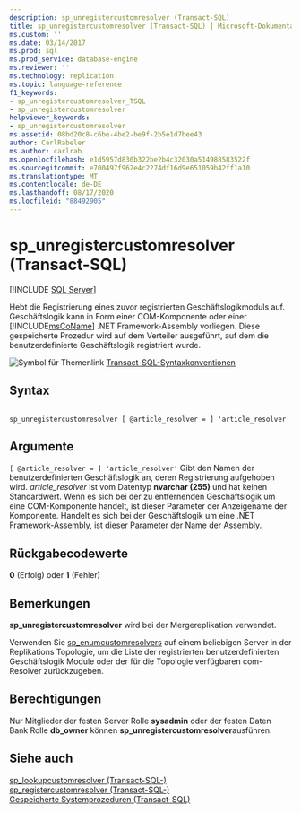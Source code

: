 ```yaml
---
description: sp_unregistercustomresolver (Transact-SQL)
title: sp_unregistercustomresolver (Transact-SQL) | Microsoft-Dokumentation
ms.custom: ''
ms.date: 03/14/2017
ms.prod: sql
ms.prod_service: database-engine
ms.reviewer: ''
ms.technology: replication
ms.topic: language-reference
f1_keywords:
- sp_unregistercustomresolver_TSQL
- sp_unregistercustomresolver
helpviewer_keywords:
- sp_unregistercustomresolver
ms.assetid: 08bd20c8-c6be-4be2-be9f-2b5e1d7bee43
author: CarlRabeler
ms.author: carlrab
ms.openlocfilehash: e1d5957d830b322be2b4c32030a514988583522f
ms.sourcegitcommit: e700497f962e4c2274df16d9e651059b42ff1a10
ms.translationtype: MT
ms.contentlocale: de-DE
ms.lasthandoff: 08/17/2020
ms.locfileid: "88492905"
---
```

# <a name="sp_unregistercustomresolver-transact-sql"></a>sp_unregistercustomresolver (Transact-SQL)
[!INCLUDE [SQL Server](../../includes/applies-to-version/sqlserver.md)]

  Hebt die Registrierung eines zuvor registrierten Geschäftslogikmoduls auf. Geschäftslogik kann in Form einer COM-Komponente oder einer [!INCLUDE[msCoName](../../includes/msconame-md.md)] .NET Framework-Assembly vorliegen. Diese gespeicherte Prozedur wird auf dem Verteiler ausgeführt, auf dem die benutzerdefinierte Geschäftslogik registriert wurde.  
  
 ![Symbol für Themenlink](../../database-engine/configure-windows/media/topic-link.gif "Symbol für Themenlink") [Transact-SQL-Syntaxkonventionen](../../t-sql/language-elements/transact-sql-syntax-conventions-transact-sql.md)  
  
## <a name="syntax"></a>Syntax  
  
```  
  
sp_unregistercustomresolver [ @article_resolver = ] 'article_resolver'   
```  
  
## <a name="arguments"></a>Argumente  
`[ @article_resolver = ] 'article_resolver'` Gibt den Namen der benutzerdefinierten Geschäftslogik an, deren Registrierung aufgehoben wird. *article_resolver* ist vom Datentyp **nvarchar (255)** und hat keinen Standardwert. Wenn es sich bei der zu entfernenden Geschäftslogik um eine COM-Komponente handelt, ist dieser Parameter der Anzeigename der Komponente. Handelt es sich bei der Geschäftslogik um eine .NET Framework-Assembly, ist dieser Parameter der Name der Assembly.  
  
## <a name="return-code-values"></a>Rückgabecodewerte  
 **0** (Erfolg) oder **1** (Fehler)  
  
## <a name="remarks"></a>Bemerkungen  
 **sp_unregistercustomresolver** wird bei der Mergereplikation verwendet.  
  
 Verwenden Sie [sp_enumcustomresolvers](../../relational-databases/system-stored-procedures/sp-enumcustomresolvers-transact-sql.md) auf einem beliebigen Server in der Replikations Topologie, um die Liste der registrierten benutzerdefinierten Geschäftslogik Module oder der für die Topologie verfügbaren com-Resolver zurückzugeben.  
  
## <a name="permissions"></a>Berechtigungen  
 Nur Mitglieder der festen Server Rolle **sysadmin** oder der festen Daten Bank Rolle **db_owner** können **sp_unregistercustomresolver**ausführen.  
  
## <a name="see-also"></a>Siehe auch  
 [sp_lookupcustomresolver &#40;Transact-SQL-&#41;](../../relational-databases/system-stored-procedures/sp-lookupcustomresolver-transact-sql.md)   
 [sp_registercustomresolver &#40;Transact-SQL-&#41;](../../relational-databases/system-stored-procedures/sp-registercustomresolver-transact-sql.md)   
 [Gespeicherte Systemprozeduren &#40;Transact-SQL&#41;](../../relational-databases/system-stored-procedures/system-stored-procedures-transact-sql.md)  
  
  
